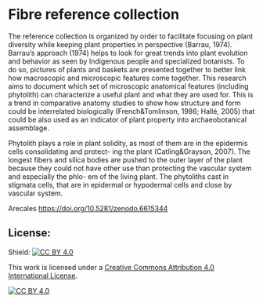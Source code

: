 # Fibre reference collection

The reference collection is organized by order to facilitate focusing on plant diversity while keeping plant
properties in perspective (Barrau, 1974). Barrau’s approach (1974) helps to look for great trends into plant
evolution and behavior as seen by Indigenous people and specialized botanists. To do so, pictures of plants
and baskets are presented together to better link how macroscopic and microscopic features come together.
This research aims to document which set of microscopic anatomical features (including phytolith) can
characterize a useful plant and what they are used for. This is a trend in comparative anatomy studies to
show how structure and form could be interrelated biologically (French&Tomlinson, 1986; Hallé, 2005)
that could be also used as an indicator of plant property into archaeobotanical assemblage.

Phytolith plays a role in plant solidity, as most of them are in the epidermis cells consolidating and protect-
ing the plant (Catling&Grayson, 2007). The longest fibers and silica bodies are pushed to the outer layer of
the plant because they could not have other use than protecting the vascular system and especially the phlo-
em of the living plant. The phytoliths cast in stigmata cells, that are in epidermal or hypodermal cells and
close by vascular system.

Arecales https://doi.org/10.5281/zenodo.6615344



## License:
Shield: [![CC BY 4.0][cc-by-shield]][cc-by]

This work is licensed under a
[Creative Commons Attribution 4.0 International License][cc-by].

[![CC BY 4.0][cc-by-image]][cc-by]

[cc-by]: http://creativecommons.org/licenses/by/4.0/
[cc-by-image]: https://i.creativecommons.org/l/by/4.0/88x31.png
[cc-by-shield]: https://img.shields.io/badge/License-CC%20BY%204.0-lightgrey.svg*
